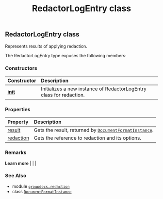 ﻿---
title: RedactorLogEntry class
second_title: GroupDocs.Redaction for Python via .NET API References
description: 
type: docs
url: /python-net/groupdocs.redaction/redactorlogentry/
is_root: false
weight: 120
---

## RedactorLogEntry class

Represents results of applying redaction.



The RedactorLogEntry type exposes the following members:

### Constructors
| Constructor | Description |
| :- | :- |
| [__init__](/redaction/python-net/groupdocs.redaction/redactorlogentry/__init__/#groupdocs.redaction.Redaction-groupdocs.redaction.RedactionResult) | Initializes a new instance of RedactorLogEntry class for redaction. |


### Properties
| Property | Description |
| :- | :- |
| [result](/redaction/python-net/groupdocs.redaction/redactorlogentry/result) | Gets the result, returned by [`DocumentFormatInstance`](/redaction/python-net/groupdocs.redaction.integration/documentformatinstance). |
| [redaction](/redaction/python-net/groupdocs.redaction/redactorlogentry/redaction) | Gets the reference to redaction and its options. |



### Remarks 


**Learn more** |
|
 |

### See Also
* module [`groupdocs.redaction`](..)
* class [`DocumentFormatInstance`](/redaction/python-net/groupdocs.redaction.integration/documentformatinstance)
